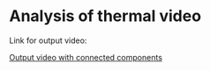 # Analysis of thermal video

Link for output video:

[Output video with connected components](https://drive.google.com/file/d/1k9elHIdoZVEwHKyUGq8yn3QeToBhITGX/view?usp=sharing)
